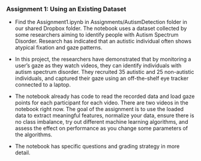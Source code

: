 ### Assignment 1: Using an Existing Dataset

- Find the Assignment1.ipynb in Assignments/AutismDetection folder in our shared Dropbox folder. The notebook uses a dataset collected by some researchers aiming to identify people with Autism Spectrum Disorder. Research has indicated that an autistic individual often shows atypical fixation and gaze patterns. 

- In this project, the researchers have demonstrated that by monitoring a user’s gaze as they watch videos, they can identify individuals with autism spectrum disorder. They recruited 35 autistic and 25 non-autistic individuals, and captured their gaze using an off-the-shelf eye tracker connected to a laptop.

- The notebook already has code to read the recorded data and load gaze points for each participant for each video. There are two videos in the notebook right now. The goal of the assignment is to use the loaded data to extract meaningful features, normalize your data, ensure there is no class imbalance, try out different machine learning algorithms, and assess the effect on performance as you change some parameters of the algorithms.

- The notebook has specific questions and grading strategy in more detail.
